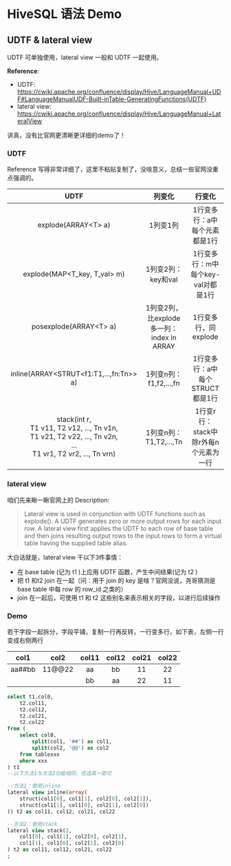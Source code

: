 # HiveSQL 语法 Demo

## UDTF & lateral view

UDTF 可单独使用，lateral view 一般和 UDTF 一起使用。

**Reference**: 

- UDTF: <https://cwiki.apache.org/confluence/display/Hive/LanguageManual+UDF#LanguageManualUDF-Built-inTable-GeneratingFunctions(UDTF)>
- lateral view: <https://cwiki.apache.org/confluence/display/Hive/LanguageManual+LateralView>

讲真，没有比官网更清晰更详细的demo了！

### UDTF

Reference 写得非常详细了，这里不粘贴复制了，没啥意义，总结一些官网没重点强调的。

| UDTF | 列变化 | 行变化 |
| :-: | :-: | :-: |
| explode(ARRAY\<T\> a) | 1列变1列 | 1行变多行：a中每个元素都是1行 |
| explode(MAP\<T\_key, T\_val\> m) | 1列变2列：key和val | 1行变多行：m中每个key-val对都是1行 |
| posexplode(ARRAY\<T\> a) | 1列变2列，比explode多一列：index in ARRAY | 1行变多行，同explode |
| inline(ARRAY\<STRUT\<f1:T1,...,fn:Tn\>\> a) | 1列变n列：f1,f2,...,fn | 1行变多行：a中每个STRUCT都是1行 |
| stack(int r, <br>T1 v11, T2 v12, ..., Tn v1n, <br>T1 v21, T2 v22, ..., Tn v2n, <br>...<br>T1 vr1, T2 vr2, ..., Tn vrn) | 1列变n列：T1,T2,...,Tn | 1行变r行：stack中除r外每n个元素为一行 |

### lateral view

咱们先来瞅一瞅官网上的 Description:

> Lateral view is used in conjunction with UDTF functions such as explode(). A UDTF generates zero or more output rows for each input row. A lateral view first applies the UDTF to each row of base table and then joins resulting output rows to the input rows to form a virtual table having the supplied table alias.

大白话就是，lateral view 干以下3件事情：

- 在 base table (记为 t1 )上应用 UDTF 函数，产生中间结果(记为 t2 )
- 把 t1 和t2 join 在一起（问：用于 join 的 key 是啥？官网没说，尧哥猜测是 base table 中每 row 的 row_id 之类的）
- join 在一起后，可使用 t1 和 t2 这些别名来表示相关的字段，以进行后续操作

### Demo

若干字段一起拆分，字段平铺，复制一行再反转，一行变多行，如下表，左侧一行变成右侧两行

| col1 | col2 | col11 | col12 | col21 | col22 |
| :-: | :-: | :-: | :-: | :-: | :-: |
| aa##bb | 11@@22 | aa | bb | 11 | 22 |
|  |  | bb | aa | 22 | 11 |

```sql
select t1.col0,
	t2.col11,
	t2.col12,
	t2.col21,
	t2.col22
from (
	select col0,
		split(col1, '##') as col1,
		split(col2, '@@') as col2
	from tablexxx
	where xxx
) t1
--以下方法1与方法2功能相同，任选其一即可

--方法1：使用inline
lateral view inline(array(
	struct(col1[0], col1[1], col2[0], col2[1]),
	struct(col1[1], col1[0], col2[1], col2[0])
)) t2 as col11, col12, col21, col22

--方法2：使用stack
lateral view stack(2,
    col1[0], col1[1], col2[0], col2[1],
    col1[1], col1[0], col2[1], col2[0]
) t2 as col11, col12, col21, col22
;
```